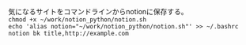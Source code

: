 気になるサイトをコマンドラインからnotionに保存する。  
```chmod +x ~/work/notion_python/notion.sh```  
```echo 'alias notion="~/work/notion_python/notion.sh"' >> ~/.bashrc```  
```notion bk title,http://example.com```  
